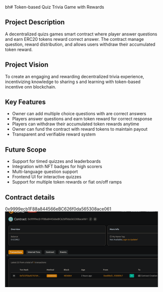 bh# Token-based Quiz  Trivia Game with Rewards

## Project Description
A decentralized quizs games smart contract where player answer questions and earn ERC20 tokens reward correct answer. The contract manage question, reward distribution, and allows users withdraw their accumulated token reward.

## Project Vision
To create an engaging and rewarding decentralized trivia experience, incentivizing knowledge to sharing s and learning with token-based incentive onn blockchain.

## Key Features
- Owner can add multiple choice questions with are correct answers
- Players answer questions and earn token reward for correct response
- Players can withdraw their accumulated token rewards anytime
- Owner can fund the contract with reward tokens to maintain payout
- Transparent and verifiable reward system

## Future Scope
- Support for timed quizzes and leaderboards
- Integration with NFT badges for high scorers
- Multi-language question support
- Frontend UI for interactive quizzes
- Support for multiple token rewards or fiat on/off ramps

## Contract details
0x9999ecb1F88a844566eBC626f0da565308ace061![alt text](image.png)
